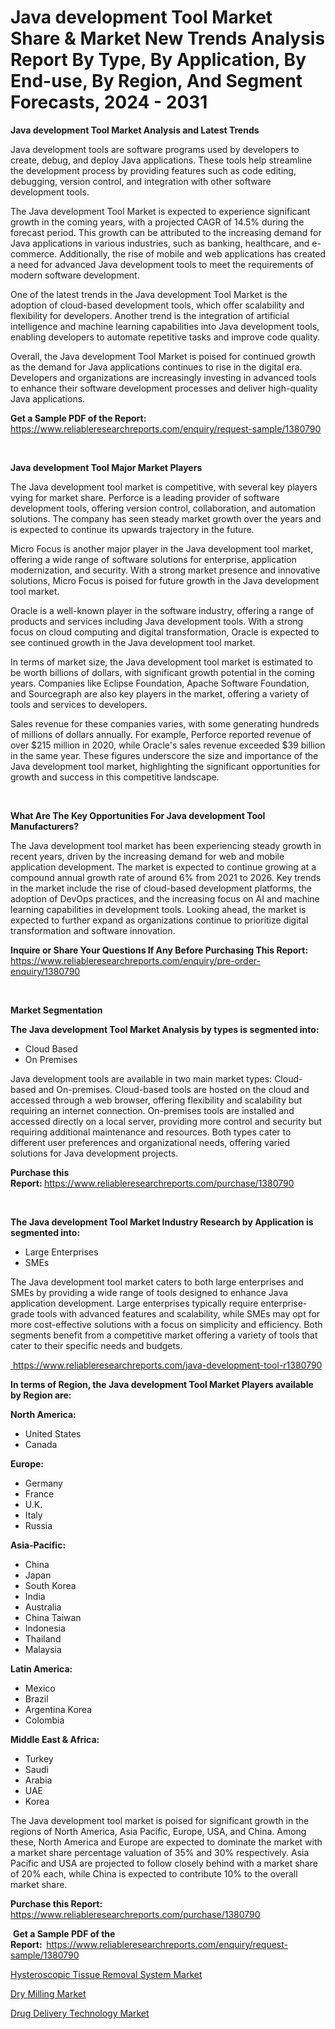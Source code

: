 <p><h1>Java development Tool Market Share & Market New Trends Analysis Report By Type, By Application, By End-use, By Region, And Segment Forecasts, 2024 - 2031</h1></p><p><strong>Java development Tool Market Analysis and Latest Trends</strong></p>
<p><p>Java development tools are software programs used by developers to create, debug, and deploy Java applications. These tools help streamline the development process by providing features such as code editing, debugging, version control, and integration with other software development tools.</p><p>The Java development Tool Market is expected to experience significant growth in the coming years, with a projected CAGR of 14.5% during the forecast period. This growth can be attributed to the increasing demand for Java applications in various industries, such as banking, healthcare, and e-commerce. Additionally, the rise of mobile and web applications has created a need for advanced Java development tools to meet the requirements of modern software development.</p><p>One of the latest trends in the Java development Tool Market is the adoption of cloud-based development tools, which offer scalability and flexibility for developers. Another trend is the integration of artificial intelligence and machine learning capabilities into Java development tools, enabling developers to automate repetitive tasks and improve code quality.</p><p>Overall, the Java development Tool Market is poised for continued growth as the demand for Java applications continues to rise in the digital era. Developers and organizations are increasingly investing in advanced tools to enhance their software development processes and deliver high-quality Java applications.</p></p>
<p><strong>Get a Sample PDF of the Report:&nbsp;</strong> <a href="https://www.reliableresearchreports.com/enquiry/request-sample/1380790">https://www.reliableresearchreports.com/enquiry/request-sample/1380790</a></p>
<p>&nbsp;</p>
<p><strong>Java development Tool Major Market Players</strong></p>
<p><p>The Java development tool market is competitive, with several key players vying for market share. Perforce is a leading provider of software development tools, offering version control, collaboration, and automation solutions. The company has seen steady market growth over the years and is expected to continue its upwards trajectory in the future. </p><p>Micro Focus is another major player in the Java development tool market, offering a wide range of software solutions for enterprise, application modernization, and security. With a strong market presence and innovative solutions, Micro Focus is poised for future growth in the Java development tool market.</p><p>Oracle is a well-known player in the software industry, offering a range of products and services including Java development tools. With a strong focus on cloud computing and digital transformation, Oracle is expected to see continued growth in the Java development tool market.</p><p>In terms of market size, the Java development tool market is estimated to be worth billions of dollars, with significant growth potential in the coming years. Companies like Eclipse Foundation, Apache Software Foundation, and Sourcegraph are also key players in the market, offering a variety of tools and services to developers.</p><p>Sales revenue for these companies varies, with some generating hundreds of millions of dollars annually. For example, Perforce reported revenue of over $215 million in 2020, while Oracle's sales revenue exceeded $39 billion in the same year. These figures underscore the size and importance of the Java development tool market, highlighting the significant opportunities for growth and success in this competitive landscape.</p></p>
<p>&nbsp;</p>
<p><strong>What Are The Key Opportunities For Java development Tool Manufacturers?</strong></p>
<p><p>The Java development tool market has been experiencing steady growth in recent years, driven by the increasing demand for web and mobile application development. The market is expected to continue growing at a compound annual growth rate of around 6% from 2021 to 2026. Key trends in the market include the rise of cloud-based development platforms, the adoption of DevOps practices, and the increasing focus on AI and machine learning capabilities in development tools. Looking ahead, the market is expected to further expand as organizations continue to prioritize digital transformation and software innovation.</p></p>
<p><strong>Inquire or Share Your Questions If Any Before Purchasing This Report:</strong> <a href="https://www.reliableresearchreports.com/enquiry/pre-order-enquiry/1380790">https://www.reliableresearchreports.com/enquiry/pre-order-enquiry/1380790</a></p>
<p>&nbsp;</p>
<p><strong>Market Segmentation</strong></p>
<p><strong>The Java development Tool Market Analysis by types is segmented into:</strong></p>
<p><ul><li>Cloud Based</li><li>On Premises</li></ul></p>
<p><p>Java development tools are available in two main market types: Cloud-based and On-premises. Cloud-based tools are hosted on the cloud and accessed through a web browser, offering flexibility and scalability but requiring an internet connection. On-premises tools are installed and accessed directly on a local server, providing more control and security but requiring additional maintenance and resources. Both types cater to different user preferences and organizational needs, offering varied solutions for Java development projects.</p></p>
<p><strong>Purchase this Report:&nbsp;</strong><a href="https://www.reliableresearchreports.com/purchase/1380790">https://www.reliableresearchreports.com/purchase/1380790</a></p>
<p>&nbsp;</p>
<p><strong>The Java development Tool Market Industry Research by Application is segmented into:</strong></p>
<p><ul><li>Large Enterprises</li><li>SMEs</li></ul></p>
<p><p>The Java development tool market caters to both large enterprises and SMEs by providing a wide range of tools designed to enhance Java application development. Large enterprises typically require enterprise-grade tools with advanced features and scalability, while SMEs may opt for more cost-effective solutions with a focus on simplicity and efficiency. Both segments benefit from a competitive market offering a variety of tools that cater to their specific needs and budgets.</p></p>
<p><a href="https://www.reliableresearchreports.com/java-development-tool-r1380790">&nbsp;https://www.reliableresearchreports.com/java-development-tool-r1380790</a></p>
<p><strong>In terms of Region, the Java development Tool Market Players available by Region are:</strong></p>
<p>
    <p> <strong> North America: </strong>
        <ul>
            <li>United States</li>
            <li>Canada</li>
        </ul>
        </p> 
    <p> <strong> Europe: </strong>
        <ul>
            <li>Germany</li>
            <li>France</li>
            <li>U.K.</li>
            <li>Italy</li>
            <li>Russia</li>
        </ul>
        </p> 
    <p> <strong> Asia-Pacific: </strong>
        <ul>
            <li>China</li>
            <li>Japan</li>
            <li>South Korea</li>
            <li>India</li>
            <li>Australia</li>
            <li>China Taiwan</li>
            <li>Indonesia</li>
            <li>Thailand</li>
            <li>Malaysia</li>
        </ul>
        </p> 
    <p> <strong> Latin America: </strong>
        <ul>
            <li>Mexico</li>
            <li>Brazil</li>
            <li>Argentina Korea</li>
            <li>Colombia</li>
        </ul>
        </p> 
    <p> <strong> Middle East & Africa: </strong>
        <ul>
            <li>Turkey</li>
            <li>Saudi</li>
            <li>Arabia</li>
            <li>UAE</li>
            <li>Korea</li>
        </ul>
    </p>
    </p>
<p><p>The Java development tool market is poised for significant growth in the regions of North America, Asia Pacific, Europe, USA, and China. Among these, North America and Europe are expected to dominate the market with a market share percentage valuation of 35% and 30% respectively. Asia Pacific and USA are projected to follow closely behind with a market share of 20% each, while China is expected to contribute 10% to the overall market share.</p></p>
<p><strong>Purchase this Report: </strong><a href="https://www.reliableresearchreports.com/purchase/1380790">https://www.reliableresearchreports.com/purchase/1380790</a></p>
<p>&nbsp;<strong>Get a Sample PDF of the Report:&nbsp;&nbsp;</strong><a href="https://www.reliableresearchreports.com/enquiry/request-sample/1380790">https://www.reliableresearchreports.com/enquiry/request-sample/1380790</a></p>
<p><strong></strong></p>
<p><p><a href="https://view.publitas.com/reportprime-1/hysteroscopic-tissue-removal-system-market-global-market-insights-and-sales-trends-2024-to-2031/">Hysteroscopic Tissue Removal System Market</a></p><p><a href="https://github.com/qdaxyrhp12/Market-Research-Report-List-1/blob/main/dry-milling-market.md">Dry Milling Market</a></p><p><a href="https://github.com/anwarsahrul281/Market-Research-Report-List-1/blob/main/drug-delivery-technology-market.md">Drug Delivery Technology Market</a></p></p>